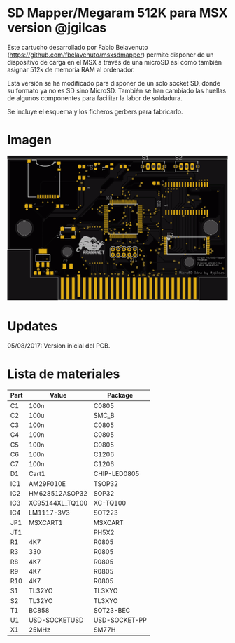 # SD Mapper/Megaram 512K para MSX version @jgilcas

Este cartucho desarrollado por Fabio Belavenuto  (https://github.com/fbelavenuto/msxsdmapper) permite disponer de un dispositivo de carga en el MSX a través de una microSD así como también asignar 512k de memoria RAM al ordenador.

Esta versión se ha modificado para disponer de un solo socket SD, donde su formato ya no es SD sino MicroSD. También se han cambiado las huellas de algunos componentes para facilitar la labor de soldadura.

Se incluye el esquema y los ficheros gerbers para fabricarlo.

# Imagen

<img src="https://github.com/arananet/SdMapperMSXJGILCAS/blob/master/images/front.png?raw=true" width="700">

# Updates

05/08/2017: Version inicial del PCB.


# Lista de materiales

| Part          | Value                   | Package                        |
| ------------- | ----------------------- | ------------------------------ |      
|  C1           | 100n                    | C0805                          |
|  C2           | 100u                    | SMC_B                          |
|  C3           | 100n                    | C0805                          |
|  C4           | 100n                    | C0805                          |
|  C5           | 100n                    | C0805                          |
|  C6           | 100n                    | C1206                          |
|  C7           | 100n                    | C1206                          |
|  D1           | Cart1                   | CHIP-LED0805                   |
|  IC1          | AM29F010E               | TSOP32                         |
|  IC2          | HM628512ASOP32          | SOP32                          |
|  IC3          | XC95144XL_TQ100         | XC-TQ100                       |
|  IC4          | LM1117-3V3              | SOT223                         |
|  JP1          | MSXCART1                | MSXCART                        |
|  JT1          |                         | PH5X2                          |
|  R1           | 4K7                     | R0805                          |
|  R3           | 330                     | R0805                          |
|  R8           | 4K7                     | R0805                          |
|  R9           | 4K7                     | R0805                          |
|  R10          | 4K7                     | R0805                          |
|  S1           | TL32YO                  | TL3XYO                         |
|  S2           | TL32YO                  | TL3XYO                         |
|  T1           | BC858                   | SOT23-BEC                      |
|  U1           | USD-SOCKETUSD           | USD-SOCKET-PP                  |
|  X1           | 25MHz                   | SM77H                          |


